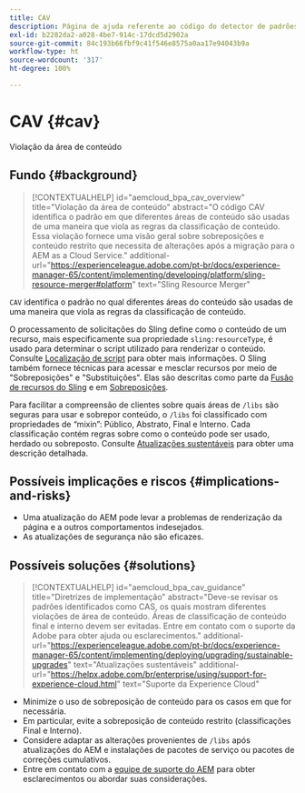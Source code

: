 ```yaml
---
title: CAV
description: Página de ajuda referente ao código do detector de padrões.
exl-id: b2282da2-a028-4be7-914c-17dcd5d2902a
source-git-commit: 84c193b66fbf9c41f546e8575a0aa17e94043b9a
workflow-type: ht
source-wordcount: '317'
ht-degree: 100%

---
```


# CAV {#cav}

Violação da área de conteúdo

## Fundo {#background}

>[!CONTEXTUALHELP]
>id="aemcloud_bpa_cav_overview"
>title="Violação da área de conteúdo"
>abstract="O código CAV identifica o padrão em que diferentes áreas de conteúdo são usadas de uma maneira que viola as regras da classificação de conteúdo. Essa violação fornece uma visão geral sobre sobreposições e conteúdo restrito que necessita de alterações após a migração para o AEM as a Cloud Service."
>additional-url="https://experienceleague.adobe.com/pt-br/docs/experience-manager-65/content/implementing/developing/platform/sling-resource-merger#platform" text="Sling Resource Merger"

`CAV` identifica o padrão no qual diferentes áreas do conteúdo são usadas de uma maneira que viola as regras da classificação de conteúdo.

O processamento de solicitações do Sling define como o conteúdo de um recurso, mais especificamente sua propriedade `sling:resourceType`, é usado para determinar o script utilizado para renderizar o conteúdo. Consulte [Localização de script](https://experienceleague.adobe.com/pt-br/docs/experience-manager-65/content/implementing/developing/introduction/the-basics#locating-the-script) para obter mais informações. O Sling também fornece técnicas para acessar e mesclar recursos por meio de &quot;Sobreposições&quot; e &quot;Substituições&quot;. Elas são descritas como parte da [Fusão de recursos do Sling](https://experienceleague.adobe.com/pt-br/docs/experience-manager-65/content/implementing/developing/platform/sling-resource-merger) e em [Sobreposições](https://experienceleague.adobe.com/pt-br/docs/experience-manager-65/content/implementing/developing/platform/overlays).

Para facilitar a compreensão de clientes sobre quais áreas de `/libs` são seguras para usar e sobrepor conteúdo, o `/libs` foi classificado com propriedades de “mixin”: Público, Abstrato, Final e Interno. Cada classificação contém regras sobre como o conteúdo pode ser usado, herdado ou sobreposto. Consulte [Atualizações sustentáveis](https://experienceleague.adobe.com/pt-br/docs/experience-manager-65/content/implementing/deploying/upgrading/sustainable-upgrades) para obter uma descrição detalhada.

## Possíveis implicações e riscos {#implications-and-risks}

* Uma atualização do AEM pode levar a problemas de renderização da página e a outros comportamentos indesejados.
* As atualizações de segurança não são eficazes.

## Possíveis soluções {#solutions}

>[!CONTEXTUALHELP]
>id="aemcloud_bpa_cav_guidance"
>title="Diretrizes de implementação"
>abstract="Deve-se revisar os padrões identificados como CAS, os quais mostram diferentes violações de área de conteúdo. Áreas de classificação de conteúdo final e interno devem ser evitadas. Entre em contato com o suporte da Adobe para obter ajuda ou esclarecimentos."
>additional-url="https://experienceleague.adobe.com/pt-br/docs/experience-manager-65/content/implementing/deploying/upgrading/sustainable-upgrades" text="Atualizações sustentáveis"
>additional-url="https://helpx.adobe.com/br/enterprise/using/support-for-experience-cloud.html" text="Suporte da Experience Cloud"

* Minimize o uso de sobreposição de conteúdo para os casos em que for necessária.
* Em particular, evite a sobreposição de conteúdo restrito (classificações Final e Interno).
* Considere adaptar as alterações provenientes de `/libs` após atualizações do AEM e instalações de pacotes de serviço ou pacotes de correções cumulativos.
* Entre em contato com a [equipe de suporte do AEM](https://helpx.adobe.com/br/enterprise/using/support-for-experience-cloud.html) para obter esclarecimentos ou abordar suas considerações.
